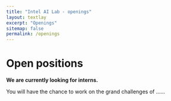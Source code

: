 ```yaml
---
title: "Intel AI Lab - openings"
layout: textlay
excerpt: "Openings"
sitemap: false
permalink: /openings
---
```


# Open positions

**We are currently looking for interns.**

You will have the chance to work on the grand challenges of ......

<!-- ### Past open positions

You find the past job openings here:
[Opening 1]({{ site.baseurl }}/downloads/GeneralPostdoc_2019_v01.pdf),
[Opening 2]({{ site.baseurl }}/downloads/PPMS_PhD_2019_v01.pdf),
[Opening 3]({{ site.baseurl }}/downloads/PD.pdf),
[Opening 4]({{ site.baseurl }}/downloads/PHD1.pdf),
[Opening 5]({{ site.baseurl }}/downloads/PHD2.pdf). -->


<!-- <figure>
<img src="{{ site.url }}{{ site.baseurl }}/images/picpic/Gallery/DSC_0696.jpg" width="95%">
</figure> -->
